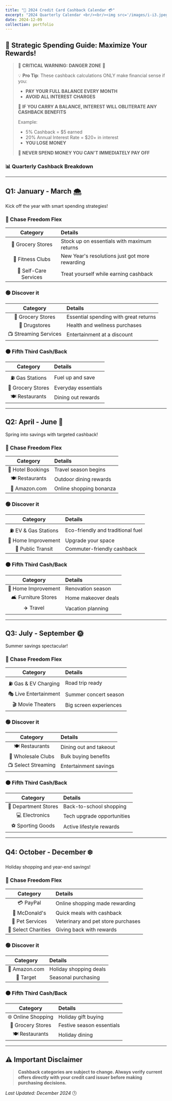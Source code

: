 ```yaml
---
title: "🏦 2024 Credit Card Cashback Calendar 💳"
excerpt: "2024 Quarterly Calendar <br/><br/><img src='/images/i-i3.jpeg' alt='Demo' width='200'>"
date: 2024-12-09
collection: portfolio
---
```


## 🌟 Strategic Spending Guide: Maximize Your Rewards! 

> 🚨 **CRITICAL WARNING: DANGER ZONE** 🚨
> 
> 💡 **Pro Tip**: These cashback calculations ONLY make financial sense if you:
> - **PAY YOUR FULL BALANCE EVERY MONTH**
> - **AVOID ALL INTEREST CHARGES**
> 
> 🔴 **IF YOU CARRY A BALANCE, INTEREST WILL OBLITERATE ANY CASHBACK BENEFITS**
> 
> Example: 
> - 5% Cashback = $5 earned
> - 20% Annual Interest Rate = $20+ in interest
> - **YOU LOSE MONEY**
> 
> 💸 **NEVER SPEND MONEY YOU CAN'T IMMEDIATELY PAY OFF**

### 📊 Quarterly Cashback Breakdown

---

## Q1: January - March 🌨️
Kick off the year with smart spending strategies!

### 🔵 Chase Freedom Flex

| Category | Details |
|:--------:|:--------|
| 🛒 Grocery Stores | Stock up on essentials with maximum returns |
| 💪 Fitness Clubs | New Year's resolutions just got more rewarding |
| 💆 Self-Care Services | Treat yourself while earning cashback |

### 🟢 Discover it

| Category | Details |
|:--------:|:--------|
| 🛒 Grocery Stores | Essential spending with great returns |
| 💊 Drugstores | Health and wellness purchases |
| 📺 Streaming Services | Entertainment at a discount |

### 🟠 Fifth Third Cash/Back

| Category | Details |
|:--------:|:--------|
| ⛽ Gas Stations | Fuel up and save |
| 🛒 Grocery Stores | Everyday essentials |
| 🍽️ Restaurants | Dining out rewards |

---

## Q2: April - June 🌱
Spring into savings with targeted cashback!

### 🔵 Chase Freedom Flex

| Category | Details |
|:--------:|:--------|
| 🏨 Hotel Bookings | Travel season begins |
| 🍽️ Restaurants | Outdoor dining rewards |
| 🛒 Amazon.com | Online shopping bonanza |

### 🟢 Discover it

| Category | Details |
|:--------:|:--------|
| ⛽ EV & Gas Stations | Eco-friendly and traditional fuel |
| 🔨 Home Improvement | Upgrade your space |
| 🚌 Public Transit | Commuter-friendly cashback |

### 🟠 Fifth Third Cash/Back

| Category | Details |
|:--------:|:--------|
| 🔨 Home Improvement | Renovation season |
| 🛋️ Furniture Stores | Home makeover deals |
| ✈️ Travel | Vacation planning |

---

## Q3: July - September 🌞
Summer savings spectacular!

### 🔵 Chase Freedom Flex

| Category | Details |
|:--------:|:--------|
| ⛽ Gas & EV Charging | Road trip ready |
| 🎭 Live Entertainment | Summer concert season |
| 🎬 Movie Theaters | Big screen experiences |

### 🟢 Discover it

| Category | Details |
|:--------:|:--------|
| 🍽️ Restaurants | Dining out and takeout |
| 🏪 Wholesale Clubs | Bulk buying benefits |
| 📺 Select Streaming | Entertainment savings |

### 🟠 Fifth Third Cash/Back

| Category | Details |
|:--------:|:--------|
| 🏬 Department Stores | Back-to-school shopping |
| 💻 Electronics | Tech upgrade opportunities |
| ⚽ Sporting Goods | Active lifestyle rewards |

---

## Q4: October - December ❄️
Holiday shopping and year-end savings!

### 🔵 Chase Freedom Flex

| Category | Details |
|:--------:|:--------|
| 💳 PayPal | Online shopping made rewarding |
| 🍔 McDonald's | Quick meals with cashback |
| 🐶 Pet Services | Veterinary and pet store purchases |
| 🤝 Select Charities | Giving back with rewards |

### 🟢 Discover it

| Category | Details |
|:--------:|:--------|
| 🛒 Amazon.com | Holiday shopping deals |
| 🎯 Target | Seasonal purchasing |

### 🟠 Fifth Third Cash/Back

| Category | Details |
|:--------:|:--------|
| 🌐 Online Shopping | Holiday gift buying |
| 🛒 Grocery Stores | Festive season essentials |
| 🍽️ Restaurants | Holiday dining |

---

## ⚠️ Important Disclaimer

> **Cashback categories are subject to change. Always verify current offers directly with your credit card issuer before making purchasing decisions.**

*Last Updated: December 2024* 🕒